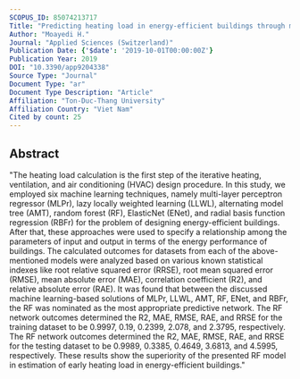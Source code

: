 ```yaml
---
SCOPUS_ID: 85074213717
Title: "Predicting heating load in energy-efficient buildings through machine learning techniques"
Author: "Moayedi H."
Journal: "Applied Sciences (Switzerland)"
Publication Date: {'$date': '2019-10-01T00:00:00Z'}
Publication Year: 2019
DOI: "10.3390/app9204338"
Source Type: "Journal"
Document Type: "ar"
Document Type Description: "Article"
Affiliation: "Ton-Duc-Thang University"
Affiliation Country: "Viet Nam"
Cited by count: 25
---
```


## Abstract
"The heating load calculation is the first step of the iterative heating, ventilation, and air conditioning (HVAC) design procedure. In this study, we employed six machine learning techniques, namely multi-layer perceptron regressor (MLPr), lazy locally weighted learning (LLWL), alternating model tree (AMT), random forest (RF), ElasticNet (ENet), and radial basis function regression (RBFr) for the problem of designing energy-efficient buildings. After that, these approaches were used to specify a relationship among the parameters of input and output in terms of the energy performance of buildings. The calculated outcomes for datasets from each of the above-mentioned models were analyzed based on various known statistical indexes like root relative squared error (RRSE), root mean squared error (RMSE), mean absolute error (MAE), correlation coefficient (R2), and relative absolute error (RAE). It was found that between the discussed machine learning-based solutions of MLPr, LLWL, AMT, RF, ENet, and RBFr, the RF was nominated as the most appropriate predictive network. The RF network outcomes determined the R2, MAE, RMSE, RAE, and RRSE for the training dataset to be 0.9997, 0.19, 0.2399, 2.078, and 2.3795, respectively. The RF network outcomes determined the R2, MAE, RMSE, RAE, and RRSE for the testing dataset to be 0.9989, 0.3385, 0.4649, 3.6813, and 4.5995, respectively. These results show the superiority of the presented RF model in estimation of early heating load in energy-efficient buildings."
